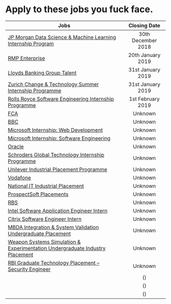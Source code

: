 # Apply to these jobs you fuck face.

| Jobs          | Closing Date
| ------------- |:-------------:|
| [JP Morgan Data Science & Machine Learning Internship Program](https://jpmchase.taleo.net/careersection/10140/jobdetail.ftl?job=180087546) | 30th December 2018 |
| [RMP Enterprise](https://www.rmpenterprise.co.uk/join-our-team/digital-support-assistant) | 20th January 2019 |
| [Lloyds Banking Group Talent](https://applynow.lloydsbankinggrouptalent.com/LBGGrads/VacancyInformation.aspx?VId=20187) | 31st January 2019 |
| [Zurich Change & Technology Summer Internship Programme](https://zurich.taleo.net/careersection/zurich_ext_cs/jobdetail.ftl?job=180007ZZ) | 31st January 2019 |
| [Rolls Royce Software Engineering Internship Programme](https://rollsroyce.wd3.myworkdayjobs.com/en-US/Intern_Graduate/job/Derby/Software-Engineering-Internship-Programme---UK_JR6039378) | 1st February 2019 |
| [FCA](https://fcacareers.tal.net/vx/brand-0/candidate/so/pm/1/pl/1/opp/33-Summer-Internship-Programme/en-GB) | Unknown |
| [BBC](https://www.bbc.co.uk/careers/trainee-schemes-and-apprenticeships/techplacements) | Unknown |
| [Microsoft Internship: Web Development](https://careers.microsoft.com/us/en/job/524164/Internship-opportunities-Web-Development) | Unknown |
| [Microsoft Internship: Software Engineering](https://careers.microsoft.com/us/en/job/475700/Internship-opportunities-for-students-recent-graduates-Software-Engineering) | Unknown |
| [Oracle](https://oracle.taleo.net/careersection/2/jobdetail.ftl?job=180014HG&tz=GMT+01:00) | Unknown |
| [Schroders Global Technology Internship Programme](https://schroders.referrals.selectminds.com/careers/jobs/2019-global-technology-internship-programme-451) | Unknown |
| [Unilever Industrial Placement Programme](https://www.unilevergraduates.com/applications2018/Default.aspx) | Unknown |
| [Vodafone](https://careers.vodafone.co.uk/job/industrial-placement-uk-technology-2019-in-newbury-berkshire-jid-17675) | Unknown |
| [National IT Industrial Placement](https://www.aldirecruitment.co.uk/industrial-placements/placement-application/) | Unknown |
| [ProspectSoft Placements](https://placements.prospectsoft.com/Technical) | Unknown |
| [RBS](https://www.rbsearlycareers.com/Vacancy/View/VacancyView.asp?GUID=36A674D9-52CF-4890-BC05-81083150BF54&utm_medium=paid%20job%20board&utm_source=ratemyplacement&utm_campaign=early_careers_technology) | Unknown |
| [Intel Software Application Engineer Intern](https://jobs.intel.com/ShowJob/Id/1883477/Software-Application-Engineer-Intern/) | Unknown |
| [Citrix Software Engineer Intern](https://jobs.citrix.com/job/CITRA005812697) | Unknown |
| [MBDA Integration & System Validation Undergraduate Placement](https://www.mbdacareers.co.uk/jobs/integration-system-validation-undergraduate-placement-2019-3406/) | Unknown |
| [Weapon Systems Simulation & Experimentation Undergraduate Industry Placement](https://www.mbdacareers.co.uk/jobs/weapon-systems-simulation-experimentation-undergraduate-industry-placement-2019-3359/) | Unknown |
| [RBI Graduate Technology Placement – Security Engineer](https://4re.referrals.selectminds.com/rbi/jobs/2019-graduate-technology-placement-%E2%80%93-security-engineer-12-month-ftc-sutton-london-19505) | Unknown |
| []() | () |
| []() | () |
| []() | () |

